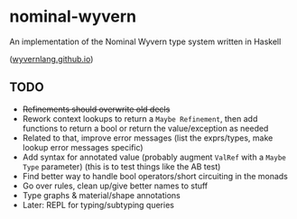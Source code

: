 # nominal-wyvern

An implementation of the Nominal Wyvern type system written in Haskell

([wyvernlang.github.io](http://wyvernlang.github.io/))

## TODO
* ~~Refinements should overwrite old decls~~
* Rework context lookups to return a ```Maybe Refinement```, then add functions to return a bool or return the value/exception as needed
* Related to that, improve error messages (list the exprs/types, make lookup error messages specific)
* Add syntax for annotated value (probably augment ```ValRef``` with a ```Maybe Type``` parameter) (this is to test things like the AB test)
* Find better way to handle bool operators/short circuiting in the monads
* Go over rules, clean up/give better names to stuff
* Type graphs & material/shape annotations
* Later: REPL for typing/subtyping queries
